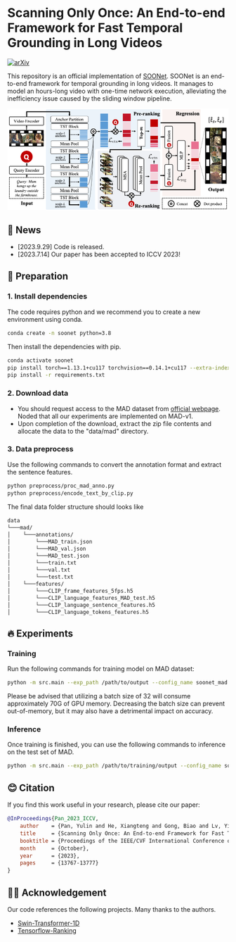 # Scanning Only Once: An End-to-end Framework for Fast Temporal Grounding in Long Videos

[![arXiv](https://img.shields.io/badge/arXiv-Paper-<COLOR>.svg)](https://arxiv.org/abs/2303.08345)

This repository is an official implementation of [SOONet](https://arxiv.org/abs/2303.08345). SOONet is an end-to-end framework for temporal grounding in long videos. It manages to model an hours-long video with one-time network execution, alleviating the inefficiency issue caused by the sliding window pipeline. 

![Framework](figs/framework.png)

## 📢 News
- [2023.9.29] Code is released.
- [2023.7.14] Our paper has been accepted to ICCV 2023!

## 🚀 Preparation

### 1. Install dependencies
The code requires python and we recommend you to create a new environment using conda.

```bash
conda create -n soonet python=3.8
```

Then install the dependencies with pip.

```bash
conda activate soonet
pip install torch==1.13.1+cu117 torchvision==0.14.1+cu117 --extra-index-url https://download.pytorch.org/whl/cu117
pip install -r requirements.txt
```

### 2. Download data
- You should request access to the MAD dataset from [official webpage](https://github.com/Soldelli/MAD). Noded that all our experiments are implemented on MAD-v1.
- Upon completion of the download, extract the zip file contents and allocate the data to the "data/mad" directory.

### 3. Data preprocess

Use the following commands to convert the annotation format and extract the sentence features.

```bash
python preprocess/proc_mad_anno.py
python preprocess/encode_text_by_clip.py
```

The final data folder structure should looks like
```
data
└───mad/
│    └───annotations/
│        └───MAD_train.json
│        └───MAD_val.json
│        └───MAD_test.json
│        └───train.txt
│        └───val.txt
│        └───test.txt
│    └───features/  
│        └───CLIP_frame_features_5fps.h5
│        └───CLIP_language_features_MAD_test.h5
│        └───CLIP_language_sentence_features.h5
│        └───CLIP_language_tokens_features.h5
```

## 🔥 Experiments

### Training

Run the following commands for training model on MAD dataset:

```bash
python -m src.main --exp_path /path/to/output --config_name soonet_mad --device_id 0 --mode train
```

Please be advised that utilizing a batch size of 32 will consume approximately 70G of GPU memory. 
Decreasing the batch size can prevent out-of-memory, but it may also have a detrimental impact on accuracy.

### Inference

Once training is finished, you can use the following commands to inference on the test set of MAD.

```bash
python -m src.main --exp_path /path/to/training/output --config_name soonet_mad --device_id 0 --mode test
```


## 😊 Citation

If you find this work useful in your research, please cite our paper:

```bibtex
@InProceedings{Pan_2023_ICCV,
    author    = {Pan, Yulin and He, Xiangteng and Gong, Biao and Lv, Yiliang and Shen, Yujun and Peng, Yuxin and Zhao, Deli},
    title     = {Scanning Only Once: An End-to-end Framework for Fast Temporal Grounding in Long Videos},
    booktitle = {Proceedings of the IEEE/CVF International Conference on Computer Vision (ICCV)},
    month     = {October},
    year      = {2023},
    pages     = {13767-13777}
}
```

## 🙏🏻 Acknowledgement

Our code references the following projects. Many thanks to the authors.

* [Swin-Transformer-1D](https://github.com/meraks/Swin-Transformer-1D.git)
* [Tensorflow-Ranking](https://github.com/tensorflow/ranking.git)
